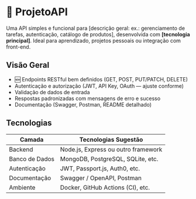 # 🚀 ProjetoAPI

Uma API simples e funcional para [descrição geral: ex.: gerenciamento de tarefas, autenticação, catálogo de produtos], desenvolvida com **[tecnologia principal]**. Ideal para aprendizado, projetos pessoais ou integração com front-end.


##  Visão Geral

- 🆕 Endpoints RESTful bem definidos (GET, POST, PUT/PATCH, DELETE)
-  Autenticação e autorização (JWT, API Key, OAuth — ajuste conforme)
-  Validação de dados de entrada
-  Respostas padronizadas com mensagens de erro e sucesso
-  Documentação (Swagger, Postman, README detalhado)

##  Tecnologias 

| Camada        | Tecnologias Sugestão                  |
|---------------|----------------------------------------|
| Backend       | Node.js, Express ou outro framework    |
| Banco de Dados| MongoDB, PostgreSQL, SQLite, etc.      |
| Autenticação  | JWT, Passport.js, Auth0, etc.          |
| Documentação  | Swagger / OpenAPI, Postman             |
| Ambiente      | Docker, GitHub Actions (CI), etc.      |

